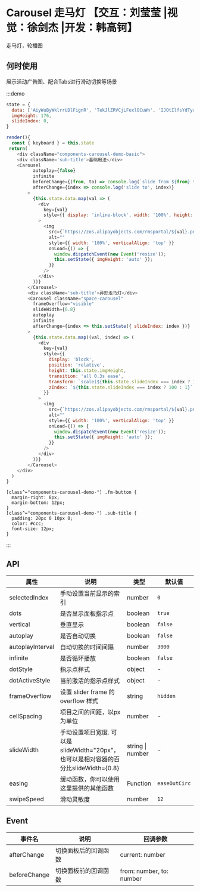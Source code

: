 # Carousel 走马灯 【交互：刘莹莹 |视觉：徐剑杰 |开发：韩高钶】

走马灯，轮播图

## 何时使用

展示活动广告图、配合Tabs进行滑动切换等场景

:::demo

```js
state = {
  data: ['AiyWuByWklrrUDlFignR', 'TekJlZRVCjLFexlOCuWn', 'IJOtIlfsYdTyaDTRVrLI'],
  imgHeight: 176,
  slideIndex: 0,
}

render(){
  const { keyboard } = this.state
 return(
    <div className="components-carousel-demo-basic">
    <div className='sub-title'>基础用法</div>
    <Carousel
          autoplay={false}
          infinite
          beforeChange={(from, to) => console.log(`slide from ${from} to ${to}`)}
          afterChange={index => console.log('slide to', index)}
        >
          {this.state.data.map(val => (
            <div
              key={val}
              style={{ display: 'inline-block', width: '100%', height: this.state.imgHeight }}
            >
              <img
                src={`https://zos.alipayobjects.com/rmsportal/${val}.png`}
                alt=""
                style={{ width: '100%', verticalAlign: 'top' }}
                onLoad={() => {
                  window.dispatchEvent(new Event('resize'));
                  this.setState({ imgHeight: 'auto' });
                }}
              />
            </div>
          ))}
        </Carousel>
        <div className='sub-title'>异形走马灯</div>
        <Carousel className="space-carousel"
          frameOverflow="visible"
          slideWidth={0.8}
          autoplay
          infinite
          afterChange={index => this.setState({ slideIndex: index })}
        >
          {this.state.data.map((val, index) => (
            <div
              key={val}
              style={{
                display: 'block',
                position: 'relative',
                height: this.state.imgHeight,
                transition: 'all 0.3s ease',
                transform: `scale(${this.state.slideIndex === index ? 1 : 0.85})`,
                zIndex: `${this.state.slideIndex === index ? 100 : 1}`
              }}
            >
              <img
                src={`https://zos.alipayobjects.com/rmsportal/${val}.png`}
                alt=""
                style={{ width: '100%', verticalAlign: 'top' }}
                onLoad={() => {
                  window.dispatchEvent(new Event('resize'));
                  this.setState({ imgHeight: 'auto' });
                }}
              />
            </div>
          ))}
        </Carousel>
    </div>
  )
}
```

```less
[class^="components-carousel-demo-"] .fm-button {
  margin-right: 8px;
  margin-bottom: 12px;
}
[class^="components-carousel-demo-"] .sub-title {
  padding: 20px 0 10px 0;
  color: #ccc;
  font-size: 12px;
}
```

:::

## API

| 属性 | 说明         | 类型                                            | 默认值    |
| ---- | ------------ | ----------------------------------------------- | --------- |
| selectedIndex | 手动设置当前显示的索引 | number | `0` |
| dots | 是否显示面板指示点 | boolean | `true` |
| vertical | 垂直显示 | boolean | `false` |
| autoplay | 是否自动切换 | boolean | `false` |
| autoplayInterval | 自动切换的时间间隔 | number | `3000` |
| infinite | 是否循环播放 | boolean | `false` |
| dotStyle | 指示点样式 | object | - |
| dotActiveStyle | 当前激活的指示点样式 | object | - |
| frameOverflow | 设置 slider frame 的 overflow 样式 | string | `hidden` |
| cellSpacing | 项目之间的间距，以px为单位 | number | - |
| slideWidth | 手动设置项目宽度. 可以是slideWidth="20px"，也可以是相对容器的百分比slideWidth={0.8} | string \| number | - |
| easing | 缓动函数，你可以使用这里提供的其他函数 | Function | `easeOutCirc` |
| swipeSpeed | 滑动灵敏度 | number | `12` |

## Event
| 事件名 | 说明         | 回调参数                                            |
| ---- | ------------ | ----------------------------------------------- |
| afterChange | 切换面板后的回调函数 | current: number |
| beforeChange | 切换面板前的回调函数 | from: number, to: number |

